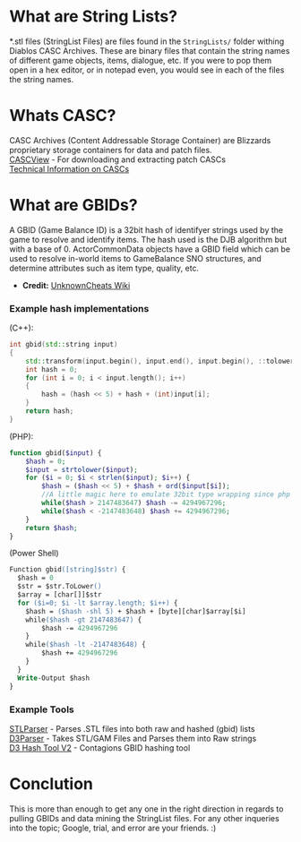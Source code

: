 # What are String Lists?
\*.stl files (StringList Files) are files found in the `StringLists/` folder withing Diablos CASC Archives. These are binary files that contain the string names of different game objects, items, dialogue, etc. If you were to pop them open in a hex editor, or in notepad even, you would see in each of the files the string names.

# Whats CASC?
CASC Archives (Content Addressable Storage Container) are Blizzards proprietary storage containers for data and patch files.  
[CASCView](http://www.zezula.net/en/casc/main.html) - For downloading and extracting patch CASCs  
[Technical Information on CASCs](https://wowdev.wiki/CASC)

# What are GBIDs?
A GBID (Game Balance ID) is a 32bit hash of identifyer strings used by the game to resolve and identify items. The hash used is the DJB algorithm but with a base of 0. ActorCommonData objects have a GBID field which can be used to resolve in-world items to GameBalance SNO structures, and determine attributes such as item type, quality, etc.  
* **Credit:** [UnknownCheats Wiki](https://www.unknowncheats.me/wiki/Diablo:Diablo_3_Definitions)   

### Example hash implementations

(C++):
```cpp
int gbid(std::string input)
{
	std::transform(input.begin(), input.end(), input.begin(), ::tolower);
	int hash = 0;
	for (int i = 0; i < input.length(); i++)
	{
		hash = (hash << 5) + hash + (int)input[i];
	}
	return hash;
}
```
(PHP):
```php
function gbid($input) {
	$hash = 0;
	$input = strtolower($input);
	for ($i = 0; $i < strlen($input); $i++) {
		$hash = ($hash << 5) + $hash + ord($input[$i]);
		//A little magic here to emulate 32bit type wrapping since php likes to auto type cast
		while($hash > 2147483647) $hash -= 4294967296;
		while($hash < -2147483648) $hash += 4294967296;
	}
	return $hash;
}
```
(Power Shell)
```ps
Function gbid([string]$str) {
  $hash = 0
  $str = $str.ToLower()
  $array = [char[]]$str
  for ($i=0; $i -lt $array.length; $i++) {
    $hash = ($hash -shl 5) + $hash + [byte][char]$array[$i]
	while($hash -gt 2147483647) {
        $hash -= 4294967296
    }
	while($hash -lt -2147483648) {
        $hash += 4294967296
    }
  }
  Write-Output $hash
}
```

### Example Tools
[STLParser](https://github.com/Tonic-Box/STLParser/releases/) - Parses .STL files into both raw and hashed (gbid) lists  
[D3Parser](https://github.com/CaiMiao/D3Parser) - Takes STL/GAM Files and Parses them into Raw strings  
[D3 Hash Tool V2](https://github.com/ooCONTAGIONoo/D3HashTool/releases) - Contagions GBID hashing tool 

# Conclution
This is more than enough to get any one in the right direction in regards to pulling GBIDs and data mining the StringList files. For any other inqueries into the topic; Google, trial, and error are your friends. :)
